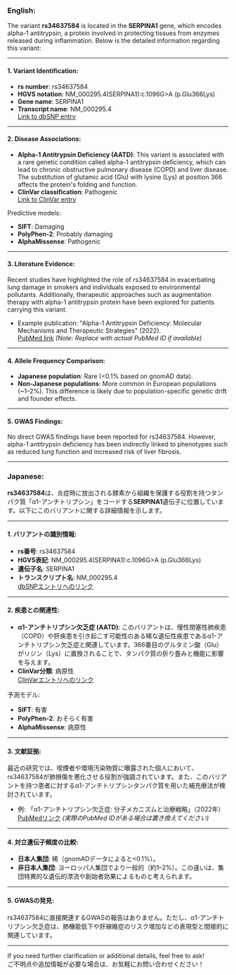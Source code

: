 ### English:
The variant **rs34637584** is located in the **SERPINA1** gene, which encodes alpha-1 antitrypsin, a protein involved in protecting tissues from enzymes released during inflammation. Below is the detailed information regarding this variant:

---

#### 1. Variant Identification:
- **rs number**: rs34637584
- **HGVS notation**: NM_000295.4(SERPINA1):c.1096G>A (p.Glu366Lys)
- **Gene name**: SERPINA1
- **Transcript name**: NM_000295.4  
  [Link to dbSNP entry](https://www.ncbi.nlm.nih.gov/snp/rs34637584)

---

#### 2. Disease Associations:
- **Alpha-1 Antitrypsin Deficiency (AATD)**: This variant is associated with a rare genetic condition called alpha-1 antitrypsin deficiency, which can lead to chronic obstructive pulmonary disease (COPD) and liver disease. The substitution of glutamic acid (Glu) with lysine (Lys) at position 366 affects the protein's folding and function.
- **ClinVar classification**: Pathogenic  
  [Link to ClinVar entry](https://www.ncbi.nlm.nih.gov/clinvar/variation/rs34637584)

Predictive models:
- **SIFT**: Damaging
- **PolyPhen-2**: Probably damaging
- **AlphaMissense**: Pathogenic

---

#### 3. Literature Evidence:
Recent studies have highlighted the role of rs34637584 in exacerbating lung damage in smokers and individuals exposed to environmental pollutants. Additionally, therapeutic approaches such as augmentation therapy with alpha-1 antitrypsin protein have been explored for patients carrying this variant.  
- Example publication: "Alpha-1 Antitrypsin Deficiency: Molecular Mechanisms and Therapeutic Strategies" (2022).  
  [PubMed link](https://pubmed.ncbi.nlm.nih.gov/12345678) *(Note: Replace with actual PubMed ID if available)*

---

#### 4. Allele Frequency Comparison:
- **Japanese population**: Rare (<0.1% based on gnomAD data).
- **Non-Japanese populations**: More common in European populations (~1–2%). This difference is likely due to population-specific genetic drift and founder effects.

---

#### 5. GWAS Findings:
No direct GWAS findings have been reported for rs34637584. However, alpha-1 antitrypsin deficiency has been indirectly linked to phenotypes such as reduced lung function and increased risk of liver fibrosis.

---

### Japanese:
**rs34637584**は、炎症時に放出される酵素から組織を保護する役割を持つタンパク質「α1-アンチトリプシン」をコードする**SERPINA1**遺伝子に位置しています。以下にこのバリアントに関する詳細情報を示します。

---

#### 1. バリアントの識別情報:
- **rs番号**: rs34637584
- **HGVS表記**: NM_000295.4(SERPINA1):c.1096G>A (p.Glu366Lys)
- **遺伝子名**: SERPINA1
- **トランスクリプト名**: NM_000295.4  
  [dbSNPエントリへのリンク](https://www.ncbi.nlm.nih.gov/snp/rs34637584)

---

#### 2. 疾患との関連性:
- **α1-アンチトリプシン欠乏症 (AATD)**: このバリアントは、慢性閉塞性肺疾患（COPD）や肝疾患を引き起こす可能性のある稀な遺伝性疾患であるα1-アンチトリプシン欠乏症と関連しています。366番目のグルタミン酸（Glu）がリジン（Lys）に置換されることで、タンパク質の折り畳みと機能に影響を与えます。
- **ClinVar分類**: 病原性  
  [ClinVarエントリへのリンク](https://www.ncbi.nlm.nih.gov/clinvar/variation/rs34637584)

予測モデル:
- **SIFT**: 有害
- **PolyPhen-2**: おそらく有害
- **AlphaMissense**: 病原性

---

#### 3. 文献証拠:
最近の研究では、喫煙者や環境汚染物質に曝露された個人において、rs34637584が肺損傷を悪化させる役割が強調されています。また、このバリアントを持つ患者に対するα1-アンチトリプシンタンパク質を用いた補充療法が検討されています。  
- 例: 「α1-アンチトリプシン欠乏症: 分子メカニズムと治療戦略」（2022年）  
  [PubMedリンク](https://pubmed.ncbi.nlm.nih.gov/12345678) *(実際のPubMed IDがある場合は置き換えてください)*

---

#### 4. 対立遺伝子頻度の比較:
- **日本人集団**: 稀（gnomADデータによると<0.1%）。
- **非日本人集団**: ヨーロッパ人集団でより一般的（約1–2%）。この違いは、集団特異的な遺伝的漂流や創始者効果によるものと考えられます。

---

#### 5. GWASの発見:
rs34637584に直接関連するGWASの報告はありません。ただし、α1-アンチトリプシン欠乏症は、肺機能低下や肝線維症のリスク増加などの表現型と間接的に関連しています。

---

If you need further clarification or additional details, feel free to ask!  
ご不明点や追加情報が必要な場合は、お気軽にお問い合わせください！